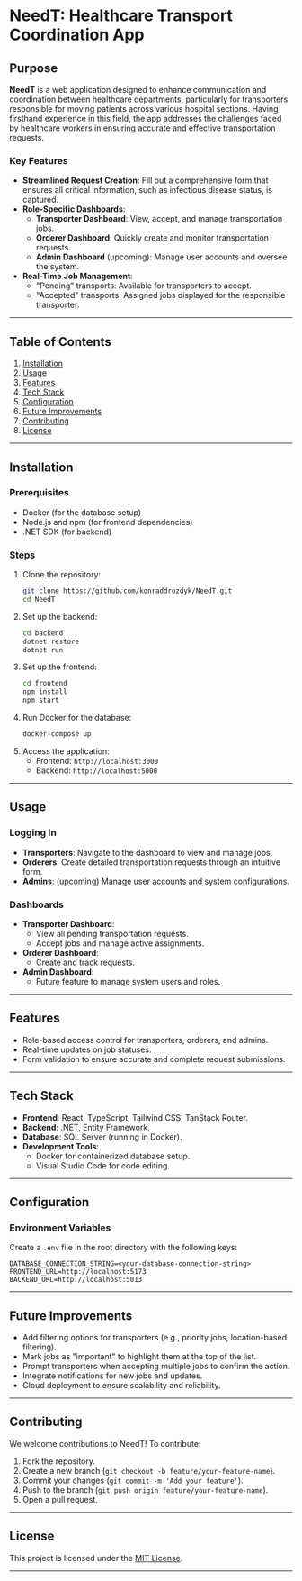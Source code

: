 # NeedT: Healthcare Transport Coordination App

## Purpose

**NeedT** is a web application designed to enhance communication and coordination between healthcare departments, particularly for transporters responsible for moving patients across various hospital sections. Having firsthand experience in this field, the app addresses the challenges faced by healthcare workers in ensuring accurate and effective transportation requests.

### Key Features

- **Streamlined Request Creation**: Fill out a comprehensive form that ensures all critical information, such as infectious disease status, is captured.
- **Role-Specific Dashboards**:
  - **Transporter Dashboard**: View, accept, and manage transportation jobs.
  - **Orderer Dashboard**: Quickly create and monitor transportation requests.
  - **Admin Dashboard** (upcoming): Manage user accounts and oversee the system.
- **Real-Time Job Management**:
  - "Pending" transports: Available for transporters to accept.
  - "Accepted" transports: Assigned jobs displayed for the responsible transporter.

---

## Table of Contents

1. [Installation](#installation)
2. [Usage](#usage)
3. [Features](#features)
4. [Tech Stack](#tech-stack)
5. [Configuration](#configuration)
6. [Future Improvements](#future-improvements)
7. [Contributing](#contributing)
8. [License](#license)

---

## Installation

### Prerequisites

- Docker (for the database setup)
- Node.js and npm (for frontend dependencies)
- .NET SDK (for backend)

### Steps

1. Clone the repository:
   ```bash
   git clone https://github.com/konraddrozdyk/NeedT.git
   cd NeedT
   ```
2. Set up the backend:
   ```bash
   cd backend
   dotnet restore
   dotnet run
   ```
3. Set up the frontend:
   ```bash
   cd frontend
   npm install
   npm start
   ```
4. Run Docker for the database:
   ```bash
   docker-compose up
   ```
5. Access the application:
   - Frontend: `http://localhost:3000`
   - Backend: `http://localhost:5000`

---

## Usage

### Logging In

- **Transporters**: Navigate to the dashboard to view and manage jobs.
- **Orderers**: Create detailed transportation requests through an intuitive form.
- **Admins**: (upcoming) Manage user accounts and system configurations.

### Dashboards

- **Transporter Dashboard**:
  - View all pending transportation requests.
  - Accept jobs and manage active assignments.
- **Orderer Dashboard**:
  - Create and track requests.
- **Admin Dashboard**:
  - Future feature to manage system users and roles.

---

## Features

- Role-based access control for transporters, orderers, and admins.
- Real-time updates on job statuses.
- Form validation to ensure accurate and complete request submissions.

---

## Tech Stack

- **Frontend**: React, TypeScript, Tailwind CSS, TanStack Router.
- **Backend**: .NET, Entity Framework.
- **Database**: SQL Server (running in Docker).
- **Development Tools**:
  - Docker for containerized database setup.
  - Visual Studio Code for code editing.

---

## Configuration

### Environment Variables

Create a `.env` file in the root directory with the following keys:

```env
DATABASE_CONNECTION_STRING=<your-database-connection-string>
FRONTEND_URL=http://localhost:5173
BACKEND_URL=http://localhost:5013
```

---

## Future Improvements

- Add filtering options for transporters (e.g., priority jobs, location-based filtering).
- Mark jobs as "important" to highlight them at the top of the list.
- Prompt transporters when accepting multiple jobs to confirm the action.
- Integrate notifications for new jobs and updates.
- Cloud deployment to ensure scalability and reliability.

---

## Contributing

We welcome contributions to NeedT! To contribute:

1. Fork the repository.
2. Create a new branch (`git checkout -b feature/your-feature-name`).
3. Commit your changes (`git commit -m 'Add your feature'`).
4. Push to the branch (`git push origin feature/your-feature-name`).
5. Open a pull request.

---

## License

This project is licensed under the [MIT License](LICENSE).

---

